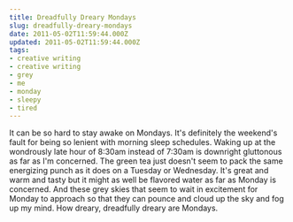 ```yaml
---
title: Dreadfully Dreary Mondays
slug: dreadfully-dreary-mondays
date: 2011-05-02T11:59:44.000Z
updated: 2011-05-02T11:59:44.000Z
tags:
- creative writing
- creative writing
- grey
- me
- monday
- sleepy
- tired
---
```


It can be so hard to stay awake on Mondays.  It's definitely the weekend's fault for being so lenient with morning sleep schedules.  Waking up at the wondrously late hour of 8:30am instead of 7:30am is downright gluttonous as far as I'm concerned.  The green tea just doesn't seem to pack the same energizing punch as it does on a Tuesday or Wednesday.  It's great and warm and tasty but it might as well be flavored water as far as Monday is concerned.  And these grey skies that seem to wait in excitement for Monday to approach so that they can pounce and cloud up the sky and fog up my mind.  How dreary, dreadfully dreary are Mondays.
